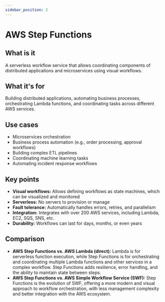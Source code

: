 ```yaml
---
sidebar_position: 2
---
```


# AWS Step Functions

## What is it
A serverless workflow service that allows coordinating components of distributed applications and microservices using visual workflows.

## What it's for
Building distributed applications, automating business processes, orchestrating Lambda functions, and coordinating tasks across different AWS services.

## Use cases
- Microservices orchestration
- Business process automation (e.g., order processing, approval workflows)
- Building complex ETL pipelines
- Coordinating machine learning tasks
- Automating incident response workflows

## Key points
- **Visual workflows:** Allows defining workflows as state machines, which can be visualized and monitored
- **Serverless:** No servers to provision or manage
- **Fault tolerance:** Automatically handles errors, retries, and parallelism
- **Integration:** Integrates with over 200 AWS services, including Lambda, EC2, SQS, SNS, etc.
- **Durability:** Workflows can last for days, months, or even years

## Comparison
- **AWS Step Functions vs. AWS Lambda (direct):** Lambda is for serverless function execution, while Step Functions is for orchestrating and coordinating multiple Lambda functions and other services in a complex workflow. Step Functions adds resilience, error handling, and the ability to maintain state between steps.
- **AWS Step Functions vs. AWS Simple Workflow Service (SWF):** Step Functions is the evolution of SWF, offering a more modern and visual approach to workflow orchestration, with less management complexity and better integration with the AWS ecosystem. 